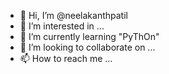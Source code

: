 - 👋 Hi, I’m @neelakanthpatil
- 👀 I’m interested in ...
- 🌱 I’m currently learning "PyThOn"
- 💞️ I’m looking to collaborate on ...
- 📫 How to reach me ...

<!---
neelakanthpatil/neelakanthpatil is a ✨ special ✨ repository because its `README.md` (this file) appears on your GitHub profile.
You can click the Preview link to take a look at your changes.
--->
